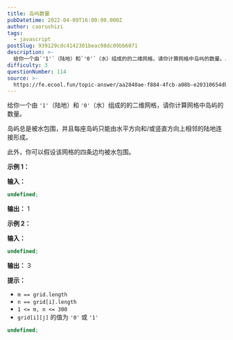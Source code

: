 ```yaml
---
title: 岛屿数量
pubDatetime: 2022-04-09T16:00:00.000Z
author: caorushizi
tags:
  - javascript
postSlug: 939129cdc4142301beac08dc09bb6071
description: >-
  给你一个由`'1'`（陆地）和`'0'`（水）组成的的二维网格，请你计算网格中岛屿的数量。岛屿总是被水包围，并且每座岛屿只能由水平方向和/或竖直方向上相邻的陆地连接形成。此外，你可以假设该网格的四条边
difficulty: 3
questionNumber: 114
source: >-
  https://fe.ecool.fun/topic-answer/aa2840ae-f884-4fcb-a08b-e20310654dbd?orderBy=updateTime&order=desc&tagId=10
---
```


给你一个由 `'1'`（陆地）和 `'0'`（水）组成的的二维网格，请你计算网格中岛屿的数量。

岛屿总是被水包围，并且每座岛屿只能由水平方向和/或竖直方向上相邻的陆地连接形成。

此外，你可以假设该网格的四条边均被水包围。

**示例 1：**

**输入：**

```typescript
undefined;
```

**输出：** 1

**示例 2：**

**输入：**

```typescript
undefined;
```

**输出：** 3

**提示：**

- `m == grid.length`
- `n == grid[i].length`
- `1 <= m, n <= 300`
- `grid[i][j]` 的值为 `'0'` 或 `'1'`

```typescript
undefined;
```
